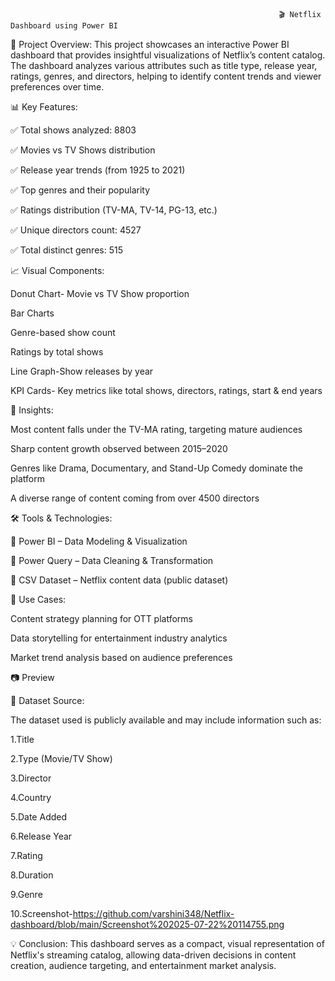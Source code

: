                                                                 🎬 Netflix Dashboard using Power BI

📌 Project Overview:
                  This project showcases an interactive Power BI dashboard that provides insightful visualizations of Netflix’s content catalog. The dashboard analyzes various attributes such as title type, release year, ratings, genres, and directors, helping to identify content trends and viewer preferences over time.

📊 Key Features:

✅ Total shows analyzed: 8803

✅ Movies vs TV Shows distribution

✅ Release year trends (from 1925 to 2021)

✅ Top genres and their popularity

✅ Ratings distribution (TV-MA, TV-14, PG-13, etc.)

✅ Unique directors count: 4527

✅ Total distinct genres: 515

📈 Visual Components:

Donut Chart- Movie vs TV Show proportion

Bar Charts

Genre-based show count

Ratings by total shows

Line Graph-Show releases by year

KPI Cards- Key metrics like total shows, directors, ratings, start & end years

🧠 Insights:

Most content falls under the TV-MA rating, targeting mature audiences

Sharp content growth observed between 2015–2020

Genres like Drama, Documentary, and Stand-Up Comedy dominate the platform

A diverse range of content coming from over 4500 directors

🛠 Tools & Technologies:

🔹 Power BI – Data Modeling & Visualization

🔹 Power Query – Data Cleaning & Transformation

🔹 CSV Dataset – Netflix content data (public dataset)

📎 Use Cases:

Content strategy planning for OTT platforms

Data storytelling for entertainment industry analytics

Market trend analysis based on audience preferences

📷 Preview

📁 Dataset Source:
  
  The dataset used is publicly available and may include information such as:

1.Title

2.Type (Movie/TV Show)

3.Director

4.Country

5.Date Added

6.Release Year

7.Rating

8.Duration

9.Genre

10.Screenshot-https://github.com/varshini348/Netflix-dashboard/blob/main/Screenshot%202025-07-22%20114755.png

💡 Conclusion:
This dashboard serves as a compact, visual representation of Netflix's streaming catalog, allowing data-driven decisions in content creation, audience targeting, and entertainment market analysis.

